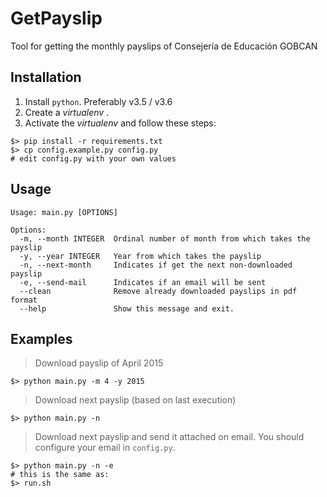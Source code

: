 # GetPayslip

Tool for getting the monthly payslips of Consejería de Educación GOBCAN

## Installation

1. Install `python`. Preferably v3.5 / v3.6
2. Create a *virtualenv* .
3. Activate the *virtualenv* and follow these steps:
```console
$> pip install -r requirements.txt
$> cp config.example.py config.py
# edit config.py with your own values
```

## Usage

```console
Usage: main.py [OPTIONS]

Options:
  -m, --month INTEGER  Ordinal number of month from which takes the payslip
  -y, --year INTEGER   Year from which takes the payslip
  -n, --next-month     Indicates if get the next non-downloaded payslip
  -e, --send-mail      Indicates if an email will be sent
  --clean              Remove already downloaded payslips in pdf format
  --help               Show this message and exit.
```

## Examples

> Download payslip of April 2015

```console
$> python main.py -m 4 -y 2015
```

> Download next payslip (based on last execution)

```console
$> python main.py -n
```

> Download next payslip and send it attached on email.
> You should configure your email in `config.py`.

```console
$> python main.py -n -e
# this is the same as:
$> run.sh
```
